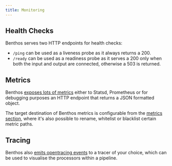 ```yaml
---
title: Monitoring
---
```


## Health Checks

Benthos serves two HTTP endpoints for health checks:

- `/ping` can be used as a liveness probe as it always returns a 200.
- `/ready` can be used as a readiness probe as it serves a 200 only when both
  the input and output are connected, otherwise a 503 is returned.

## Metrics

Benthos [exposes lots of metrics][metrics.paths] either to Statsd, Prometheus or
for debugging purposes an HTTP endpoint that returns a JSON formatted object.

The target destination of Benthos metrics is configurable from the
[metrics section][metrics.about], where it's also possible to rename,
whitelist or blacklist certain metric paths.

## Tracing

Benthos also [emits opentracing events][tracing.about] to a tracer of your
choice, which can be used to visualise the processors within a pipeline.

[metrics.about]: /docs/components/metrics/about
[metrics.paths]: /docs/components/metrics/about#paths
[tracing.about]: /docs/components/tracing/about